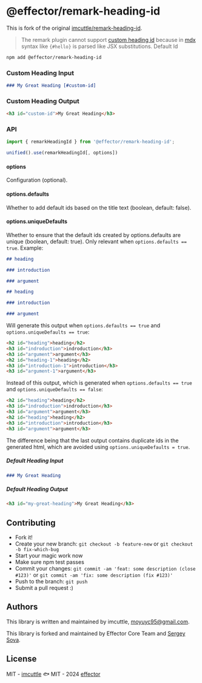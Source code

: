 # @effector/remark-heading-id

This is fork of the original [imcuttle/remark-heading-id](https://github.com/imcuttle/remark-heading-id).

> The remark plugin cannot support [custom heading id](https://www.markdownguide.org/extended-syntax/#heading-ids) because in [mdx](https://github.com/mdx-js/mdx) syntax like `{#hello}` is parsed like JSX substitutions.
> Default Id

```bash
npm add @effector/remark-heading-id
```

### Custom Heading Input

```markdown
### My Great Heading [#custom-id]
```

### Custom Heading Output

```html
<h3 id="custom-id">My Great Heading</h3>
```

### API

```js
import { remarkHeadingId } from '@effector/remark-heading-id';

unified().use(remarkHeadingId[, options])
```

#### options

Configuration (optional).

#### options.defaults

Whether to add default ids based on the title text (boolean, default: false).

#### options.uniqueDefaults

Whether to ensure that the default ids created by options.defaults are unique (boolean, default: true).
Only relevant when `options.defaults == true`.
Example:

```markdown
## heading

### introduction

### argument

## heading

### introduction

### argument
```

Will generate this output when `options.defaults == true` and `options.uniqueDefaults == true`:

```html
<h2 id="heading">heading</h2>
<h3 id="indroduction">indroduction</h3>
<h3 id="argument">argument</h3>
<h2 id="heading-1">heading</h2>
<h3 id="introduction-1">introduction</h3>
<h3 id="argument-1">argument</h3>
```

Instead of this output, which is generated when `options.defaults == true` and `options.uniqueDefaults == false`:

```html
<h2 id="heading">heading</h2>
<h3 id="indroduction">indroduction</h3>
<h3 id="argument">argument</h3>
<h2 id="heading">heading</h2>
<h3 id="introduction">introduction</h3>
<h3 id="argument">argument</h3>
```

The difference being that the last output contains duplicate ids in the generated html, which are avoided using
`options.uniqueDefaults = true`.

##### Default Heading Input

```markdown
### My Great Heading
```

##### Default Heading Output

```html
<h3 id="my-great-heading">My Great Heading</h3>
```

## Contributing

- Fork it!
- Create your new branch:
  `git checkout -b feature-new` or `git checkout -b fix-which-bug`
- Start your magic work now
- Make sure npm test passes
- Commit your changes:
  `git commit -am 'feat: some description (close #123)'` or `git commit -am 'fix: some description (fix #123)'`
- Push to the branch: `git push`
- Submit a pull request :)

## Authors

This library is written and maintained by imcuttle, <a href="mailto:moyuyc95@gmail.com">moyuyc95@gmail.com</a>.

This library is forked and maintained by Effector Core Team and [Sergey Sova](https://github.com/sergeysova).

## License

MIT - [imcuttle](https://github.com/imcuttle) 🐟
MIT - 2024 [effector](https://github.com/effector)
